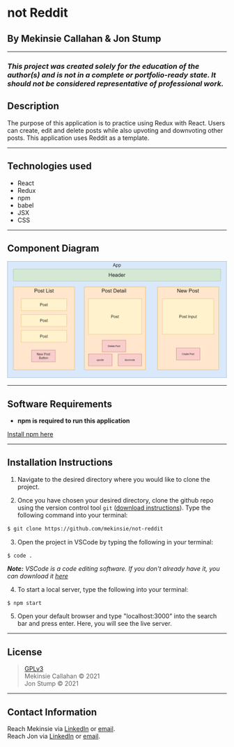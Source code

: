 # not Reddit

## By Mekinsie Callahan & Jon Stump

* * *
### _This project was created solely for the education of the author(s) and is not in a complete or portfolio-ready state. It should not be considered representative of professional work._

## Description

The purpose of this application is to practice using Redux with React. Users can create, edit and delete posts while also upvoting and downvoting other posts. This application uses Reddit as a template. 

* * *

## Technologies used

* React
* Redux
* npm
* babel
* JSX
* CSS

* * *
## Component Diagram
<img src="./src/img/component-diagram.png" alt="component diagram" width="650">

* * *

## Software Requirements
* **npm is required to run this application** 

 <a href="https://www.npmjs.com/get-npm">Install npm here</a>  

* * *

## Installation Instructions
1. Navigate to the desired directory where you would like to clone the project.

2. Once you have chosen your desired directory, clone the github repo using the version control tool `git` (<a href="https://www.learnhowtoprogram.com/introduction-to-programming/getting-started-with-intro-to-programming/git-and-github">download instructions</a>). Type the following command into your terminal:
```bash
$ git clone https://github.com/mekinsie/not-reddit
```
3. Open the project in VSCode by typing the following in your terminal:

``` bash
$ code .
```
_**Note:** VSCode is a code editing software. If you don't already have it, you can download it <a href="https://code.visualstudio.com/">here</a>_

4. To start a local server, type the following into your terminal:
```
$ npm start
```
5. Open your default browser and type "localhost:3000" into the search bar and press enter. Here, you will see the live server.

* * *

## License

> [GPLv3](/LICENSE)\
> Mekinsie Callahan &copy; 2021  
> Jon Stump &copy; 2021  
* * *

## Contact Information

Reach Mekinsie via <a href="https://www.linkedin.com/in/mekinsie/" target="_blank">LinkedIn</a> or <a href="mailto:mekinsie.aja@gmail.com" target="_blank">email</a></li>.\
Reach Jon via <a href="https://www.linkedin.com/in/jonstump/" target="_blank">LinkedIn</a> or <a href="mailto:jmstump@gmail.com" target="_blank">email</a></li>.
